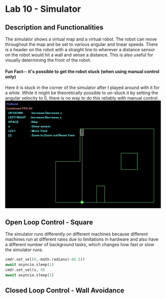 # Lab 10 - Simulator

## Description and Functionalities
The simulator shows a virtual map and a virtual robot. The robot can move throughout the map and be set to various angular and linear speeds. There is a header on the robot with a straight line to wherever a distance sensor on the robot would hit a wall and sense a distance. This is also useful for visually determining the front of the robot.

#### Fun Fact-- it's possible to get the robot stuck (when using manual control only)
Here it is stuck in the corner of the simulator after I played around with it for a while. While it might be theoretically possible to un-stuck it by setting the angular velocity to 0, there is no way to do this reliably with manual control.
![robot stuck](../images/lab10_robotstuck.PNG)


## Open Loop Control - Square
The simulator runs differently on different machines because different machines run at different rates due to limitations in hardware and also have a different number of background tasks, which changes how fast or slow the simulator runs.

```py
cmdr.set_vel(0,-math.radians(-86.5))
await asyncio.sleep(1)
cmdr.set_vel(x, 0)
await asyncio.sleep(1)
```

## Closed Loop Control - Wall Avoidance